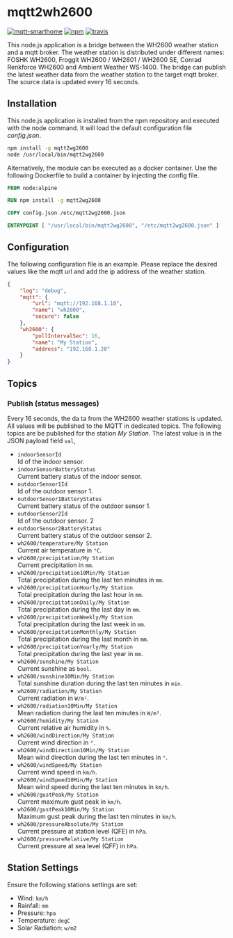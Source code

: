 # mqtt2wh2600

[![mqtt-smarthome](https://img.shields.io/badge/mqtt-smarthome-blue.svg?style=flat-square)](https://github.com/mqtt-smarthome/mqtt-smarthome)
[![npm](https://img.shields.io/npm/v/mqtt2wg2600.svg?style=flat-square)](https://www.npmjs.com/package/mqtt2wg2600)
[![travis](https://img.shields.io/travis/claudiospizzi/mqtt2wg2600.svg?style=flat-square)](https://travis-ci.org/claudiospizzi/mqtt2wg2600)

This node.js application is a bridge between the WH2600 weather station and a
mqtt broker. The weather station is distributed under different names: FOSHK
WH2600, Froggit WH2600 / WH2601 / WH2600 SE, Conrad Renkforce WH2600 and Ambient
Weather WS-1400. The bridge can publish the latest weather data from the weather
station to the target mqtt broker. The source data is updated every 16 seconds.

## Installation

This node.js application is installed from the npm repository and executed with
the node command. It will load the default configuration file *config.json*.

```bash
npm install -g mqtt2wg2600
node /usr/local/bin/mqtt2wg2600
```

Alternatively, the module can be executed as a docker container. Use the
following Dockerfile to build a container by injecting the config file.

```dockerfile
FROM node:alpine

RUN npm install -g mqtt2wg2600

COPY config.json /etc/mqtt2wg2600.json

ENTRYPOINT [ "/usr/local/bin/mqtt2wg2600", "/etc/mqtt2wg2600.json" ]
```

## Configuration

The following configuration file is an example. Please replace the desired
values like the mqtt url and add the ip address of the weather station.

```json
{
    "log": "debug",
    "mqtt": {
        "url": "mqtt://192.168.1.10",
        "name": "wh2600",
        "secure": false
    },
    "wh2600": {
        "pollIntervalSec": 16,
        "name": "My Station",
        "address": "192.168.1.20"
    }
}
```

## Topics

### Publish (status messages)

Every 16 seconds, the da    ta from the WH2600 weather stations is updated. All
values will be published to the MQTT in dedicated topics. The following topics
are be published for the station *My Station*. The latest value is in the JSON
payload field `val`,

* `indoorSensorId`  
  Id of the indoor sensor.
* `indoorSensorBatteryStatus`  
  Current battery status of the indoor sensor.
* `outdoorSensor1Id`  
  Id of the outdoor sensor 1.
* `outdoorSensor1BatteryStatus`  
  Current battery status of the outdoor sensor 1.
* `outdoorSensor2Id`  
  Id of the outdoor sensor. 2
* `outdoorSensor2BatteryStatus`  
  Current battery status of the outdoor sensor 2.
* `wh2600/temperature/My Station`  
  Current air temperature in `°C`.
* `wh2600/precipitation/My Station`  
  Current precipitation in `mm`.
* `wh2600/precipitation10Min/My Station`  
  Total precipitation during the last ten minutes in `mm`.
* `wh2600/precipitationHourly/My Station`  
  Total precipitation during the last hour in `mm`.
* `wh2600/precipitationDaily/My Station`  
  Total precipitation during the last day in `mm`.
* `wh2600/precipitationWeekly/My Station`  
  Total precipitation during the last week in `mm`.
* `wh2600/precipitationMonthly/My Station`  
  Total precipitation during the last month in `mm`.
* `wh2600/precipitationYearly/My Station`  
  Total precipitation during the last year in `mm`.
* `wh2600/sunshine/My Station`  
  Current sunshine as `bool`.
* `wh2600/sunshine10Min/My Station`  
  Total sunshine duration during the last ten minutes in `min`.
* `wh2600/radiation/My Station`  
  Current radiation in `W/m²`.
* `wh2600/radiation10Min/My Station`  
  Mean radiation during the last ten minutes in `W/m²`.
* `wh2600/humidity/My Station`  
  Current relative air humidity in `%`.
* `wh2600/windDirection/My Station`  
  Current wind direction in `°`.
* `wh2600/windDirection10Min/My Station`  
  Mean wind direction during the last ten minutes in `°`.
* `wh2600/windSpeed/My Station`  
  Current wind speed in `km/h`.
* `wh2600/windSpeed10Min/My Station`  
  Mean wind speed during the last ten minutes in `km/h`.
* `wh2600/gustPeak/My Station`  
  Current maximum gust peak in `km/h`.
* `wh2600/gustPeak10Min/My Station`  
  Maximum gust peak during the last ten minutes in `km/h`.
* `wh2600/pressureAbsolute/My Station`  
  Current pressure at station level (QFE) in `hPa`.
* `wh2600/pressureRelative/My Station`  
  Current pressure at sea level (QFF) in `hPa`.

## Station Settings

Ensure the following stations settings are set:

* Wind: `km/h`
* Rainfall: `mm`
* Pressure: `hpa`
* Temperature: `degC`
* Solar Radiation: `w/m2`
